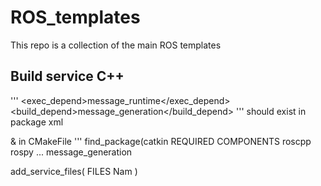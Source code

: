 # ROS_templates
This repo is a collection of the main ROS templates 

## Build service C++
'''
<exec_depend>message_runtime</exec_depend>
 <build_depend>message_generation</build_depend>
'''
should exist in package xml


& in CMakeFile
'''
find_package(catkin REQUIRED COMPONENTS
roscpp
rospy
...
message_generation



add_service_files(
	FILES
	Nam
  )
